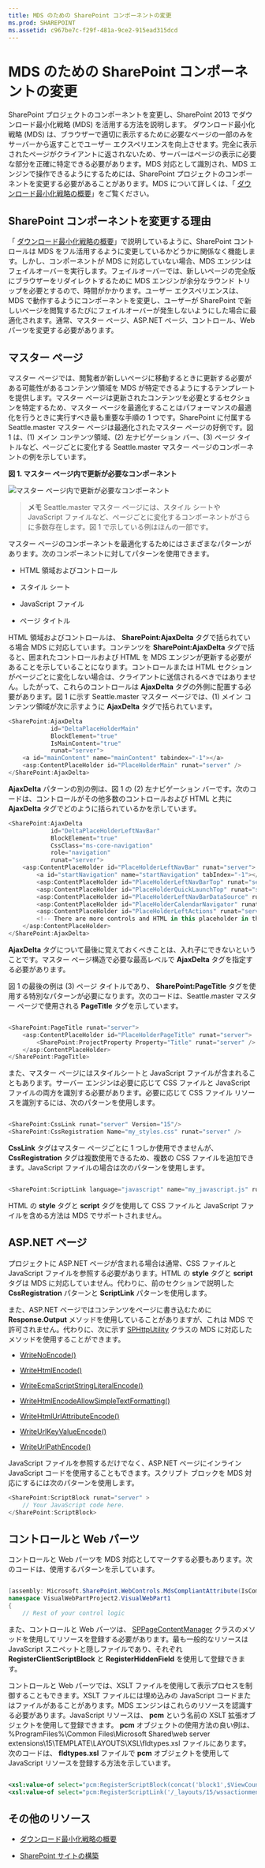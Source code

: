 ```yaml
---
title: MDS のための SharePoint コンポーネントの変更
ms.prod: SHAREPOINT
ms.assetid: c967be7c-f29f-481a-9ce2-915ead315dcd
---
```



# MDS のための SharePoint コンポーネントの変更
SharePoint プロジェクトのコンポーネントを変更し、SharePoint 2013 でダウンロード最小化戦略 (MDS) を活用する方法を説明します。
ダウンロード最小化戦略 (MDS) は、ブラウザーで適切に表示するために必要なページの一部のみをサーバーから返すことでユーザー エクスペリエンスを向上させます。完全に表示されたページがクライアントに返されないため、サーバーはページの表示に必要な部分を正確に特定できる必要があります。MDS 対応として識別され、MDS エンジンで操作できるようにするためには、SharePoint プロジェクトのコンポーネントを変更する必要があることがあります。MDS について詳しくは、「 [ダウンロード最小化戦略の概要](minimal-download-strategy-overview.md)」をご覧ください。
  
    
    


## SharePoint コンポーネントを変更する理由
<a name="bk_whymodify"> </a>

「 [ダウンロード最小化戦略の概要](minimal-download-strategy-overview.md)」で説明しているように、SharePoint コントロールは MDS をフル活用するように変更しているかどうかに関係なく機能します。しかし、コンポーネントが MDS に対応していない場合、MDS エンジンはフェイルオーバーを実行します。フェイルオーバーでは、新しいページの完全版にブラウザーをリダイレクトするために MDS エンジンが余分なラウンド トリップを必要とするので、時間がかかります。ユーザー エクスペリエンスは、MDS で動作するようにコンポーネントを変更し、ユーザーが SharePoint で新しいページを閲覧するたびにフェイルオーバーが発生しないようにした場合に最適化されます。通常、マスター ページ、ASP.NET ページ、コントロール、Web パーツを変更する必要があります。 
  
    
    

  
    
    

## マスター ページ
<a name="SP15MDSDev_MasterPages"> </a>

マスター ページでは、閲覧者が新しいページに移動するときに更新する必要がある可能性があるコンテンツ領域を MDS が特定できるようにするテンプレートを提供します。マスター ページは更新されたコンテンツを必要とするセクションを特定するため、マスター ページを最適化することはパフォーマンスの最適化を行うときに実行すべき最も重要な手順の 1 つです。SharePoint に付属する Seattle.master マスター ページは最適化されたマスター ページの好例です。図 1 は、(1) メイン コンテンツ領域、(2) 左ナビゲーション バー、(3) ページ タイトルなど、ページごとに変化する Seattle.master マスター ページのコンポーネントの例を示しています。
  
    
    

**図 1. マスター ページ内で更新が必要なコンポーネント**

  
    
    

  
    
    
![マスター ページ内で更新が必要なコンポーネント](images/MDS_SeattleMaster.png)
  
    
    

    
> **メモ**
> Seattle.master マスター ページには、スタイル シートや JavaScript ファイルなど、ページごとに変化するコンポーネントがさらに多数存在します。図 1 で示している例はほんの一部です。 
  
    
    

マスター ページのコンポーネントを最適化するためにはさまざまなパターンがあります。次のコンポーネントに対してパターンを使用できます。
  
    
    

- HTML 領域およびコントロール
    
  
- スタイル シート
    
  
- JavaScript ファイル
    
  
- ページ タイトル
    
  
HTML 領域およびコントロールは、 **SharePoint:AjaxDelta** タグで括られている場合 MDS に対応しています。コンテンツを **SharePoint:AjaxDelta** タグで括ると、囲まれたコントロールおよび HTML を MDS エンジンが更新する必要があることを示していることになります。コントロールまたは HTML セクションがページごとに変化しない場合は、クライアントに送信されるべきではありません。したがって、これらのコントロールは **AjaxDelta** タグの外側に配置する必要があります。図 1 に示す Seattle.master マスター ページでは、(1) メイン コンテンツ領域が次に示すように **AjaxDelta** タグで括られています。
  
    
    



```cs
<SharePoint:AjaxDelta
            id="DeltaPlaceHolderMain"
            BlockElement="true"
            IsMainContent="true"
            runat="server">
    <a id="mainContent" name="mainContent" tabindex="-1"></a>
    <asp:ContentPlaceHolder id="PlaceHolderMain" runat="server" />
</SharePoint:AjaxDelta>
```

 **AjaxDelta** パターンの別の例は、図 1 の (2) 左ナビゲーション バーです。次のコードは、コントロールがその他多数のコントロールおよび HTML と共に **AjaxDelta** タグでどのように括られているかを示しています。
  
    
    



```cs
<SharePoint:AjaxDelta
            id="DeltaPlaceHolderLeftNavBar"
            BlockElement="true"
            CssClass="ms-core-navigation"
            role="navigation"
            runat="server">
    <asp:ContentPlaceHolder id="PlaceHolderLeftNavBar" runat="server">
        <a id="startNavigation" name="startNavigation" tabIndex="-1"></a>
        <asp:ContentPlaceHolder id="PlaceHolderLeftNavBarTop" runat="server" />
        <asp:ContentPlaceHolder id="PlaceHolderQuickLaunchTop" runat="server" />
        <asp:ContentPlaceHolder id="PlaceHolderLeftNavBarDataSource" runat="server" />
        <asp:ContentPlaceHolder id="PlaceHolderCalendarNavigator" runat="server" />
        <asp:ContentPlaceHolder id="PlaceHolderLeftActions" runat="server" />
        <!-- There are more controls and HTML in this placeholder in the Seattle master page -->
    </asp:ContentPlaceHolder>
</SharePoint:AjaxDelta>
```

 **AjaxDelta** タグについて最後に覚えておくべきことは、入れ子にできないということです。マスター ページ構造で必要な最高レベルで **AjaxDelta** タグを指定する必要があります。
  
    
    
図 1 の最後の例は (3) ページ タイトルであり、 **SharePoint:PageTitle** タグを使用する特別なパターンが必要になります。次のコードは、Seattle.master マスター ページで使用される **PageTitle** タグを示しています。
  
    
    



```cs

<SharePoint:PageTitle runat="server">
    <asp:ContentPlaceHolder id="PlaceHolderPageTitle" runat="server">
        <SharePoint:ProjectProperty Property="Title" runat="server" />
    </asp:ContentPlaceHolder>
</SharePoint:PageTitle>
```

また、マスター ページにはスタイルシートと JavaScript ファイルが含まれることもあります。サーバー エンジンは必要に応じて CSS ファイルと JavaScript ファイルの両方を識別する必要があります。必要に応じて CSS ファイル リソースを識別するには、次のパターンを使用します。
  
    
    



```cs

<SharePoint:CssLink runat="server" Version="15"/>
<SharePoint:CssRegistration Name="my_styles.css" runat="server" />
```

 **CssLink** タグはマスター ページごとに 1 つしか使用できませんが、 **CssRegistration** タグは複数使用できるため、複数の CSS ファイルを追加できます。JavaScript ファイルの場合は次のパターンを使用します。
  
    
    



```cs

<SharePoint:ScriptLink language="javascript" name="my_javascript.js" runat="server" />
```

HTML の **style** タグと **script** タグを使用して CSS ファイルと JavaScript ファイルを含める方法は MDS でサポートされません。
  
    
    

## ASP.NET ページ
<a name="SP15MDSDev_ASPNET"> </a>

プロジェクトに ASP.NET ページが含まれる場合は通常、CSS ファイルと JavaScript ファイルを参照する必要があります。HTML の **style** タグと **script** タグは MDS に対応していません。代わりに、前のセクションで説明した **CssRegistration** パターンと **ScriptLink** パターンを使用します。
  
    
    
また、ASP.NET ページではコンテンツをページに書き込むために **Response.Output** メソッドを使用していることがありますが、これは MDS で許可されません。代わりに、次に示す [SPHttpUtility](https://msdn.microsoft.com/library/Microsoft.SharePoint.Utilities.SPHttpUtility.aspx) クラスの MDS に対応したメソッドを使用することができます。
  
    
    

-  [WriteNoEncode()](https://msdn.microsoft.com/library/Microsoft.SharePoint.Utilities.SPHttpUtility.WriteNoEncode.aspx)
    
  
-  [WriteHtmlEncode()](https://msdn.microsoft.com/library/Microsoft.SharePoint.Utilities.SPHttpUtility.WriteHtmlEncode.aspx)
    
  
-  [WriteEcmaScriptStringLiteralEncode()](https://msdn.microsoft.com/library/Microsoft.SharePoint.Utilities.SPHttpUtility.WriteEcmaScriptStringLiteralEncode.aspx)
    
  
-  [WriteHtmlEncodeAllowSimpleTextFormatting()](https://msdn.microsoft.com/library/Microsoft.SharePoint.Utilities.SPHttpUtility.WriteHtmlEncodeAllowSimpleTextFormatting.aspx)
    
  
-  [WriteHtmlUrlAttributeEncode()](https://msdn.microsoft.com/library/Microsoft.SharePoint.Utilities.SPHttpUtility.WriteHtmlUrlAttributeEncode.aspx)
    
  
-  [WriteUrlKeyValueEncode()](https://msdn.microsoft.com/library/Microsoft.SharePoint.Utilities.SPHttpUtility.WriteUrlKeyValueEncode.aspx)
    
  
-  [WriteUrlPathEncode()](https://msdn.microsoft.com/library/Microsoft.SharePoint.Utilities.SPHttpUtility.WriteUrlPathEncode.aspx)
    
  
JavaScript ファイルを参照するだけでなく、ASP.NET ページにインライン JavaScript コードを使用することもできます。スクリプト ブロックを MDS 対応にするには次のパターンを使用します。
  
    
    



```cs
<SharePoint:ScriptBlock runat="server" >
    // Your JavaScript code here.
</SharePoint:ScriptBlock>
```


## コントロールと Web パーツ
<a name="SP15MDSDev_WebParts"> </a>

コントロールと Web パーツを MDS 対応としてマークする必要もあります。次のコードは、使用するパターンを示しています。
  
    
    

```cs

[assembly: Microsoft.SharePoint.WebControls.MdsCompliantAttribute(IsCompliant = true)]
namespace VisualWebPartProject2.VisualWebPart1
{
    // Rest of your control logic
```

また、コントロールと Web パーツは、 [SPPageContentManager](https://msdn.microsoft.com/library/Microsoft.SharePoint.WebControls.SPPageContentManager.aspx) クラスのメソッドを使用してリソースを登録する必要があります。最も一般的なリソースは JavaScript スニペットと隠しファイルであり、それぞれ **RegisterClientScriptBlock** と **RegisterHiddenField** を使用して登録できます。
  
    
    
コントロールと Web パーツでは、XSLT ファイルを使用して表示プロセスを制御することもできます。XSLT ファイルには埋め込みの JavaScript コードまたはファイルがあることがあります。MDS エンジンはこれらのリソースを認識する必要があります。JavaScript リソースは、 **pcm** という名前の XSLT 拡張オブジェクトを使用して登録できます。 **pcm** オブジェクトの使用方法の良い例は、%ProgramFiles%\\Common Files\\Microsoft Shared\\web server extensions\\15\\TEMPLATE\\LAYOUTS\\XSL\\fldtypes.xsl ファイルにあります。次のコードは、 **fldtypes.xsl** ファイルで **pcm** オブジェクトを使用して JavaScript リソースを登録する方法を示しています。
  
    
    



```XML

<xsl:value-of select="pcm:RegisterScriptBlock(concat('block1',$ViewCounter), string($scriptbody1))"/>
<xsl:value-of select="pcm:RegisterScriptLink('/_layouts/15/wssactionmenu.js')"/>
```


## その他のリソース
<a name="bk_addresources"> </a>


-  [ダウンロード最小化戦略の概要](minimal-download-strategy-overview.md)
    
  
-  [SharePoint サイトの構築](build-sites-for-sharepoint.md)
    
  

